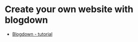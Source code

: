 # Create your own website with blogdown
* [Blogdown - tutorial](https://notes.peter-baumgartner.net/tutorial/)
